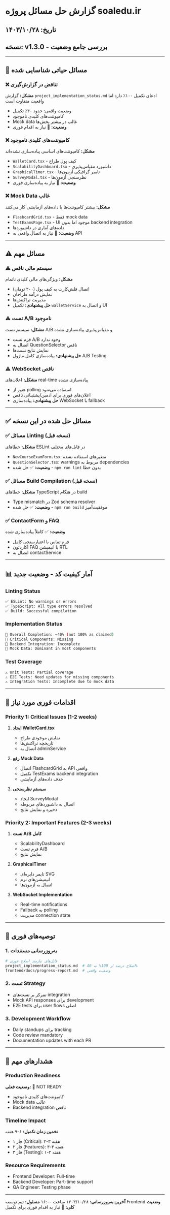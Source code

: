 # گزارش حل مسائل پروژه soaledu.ir

## تاریخ: ۱۴۰۳/۱۰/۲۸
## نسخه: v1.3.0 - بررسی جامع وضعیت

---

## 🚨 مسائل حیاتی شناسایی شده

### ❌ تناقض در گزارش‌گیری
**مشکل:** گزارش `project_implementation_status.md` ادعای تکمیل ۱۰۰٪ دارد اما واقعیت متفاوت است
- وضعیت واقعی: حدود ۴۰٪ تکمیل
- کامپوننت‌های کلیدی ناموجود
- Mock data غالب در بیشتر بخش‌ها
- **وضعیت:** 🔴 نیاز به اقدام فوری

### ❌ کامپوننت‌های کلیدی ناموجود
**مشکل:** کامپوننت‌های اساسی پیاده‌سازی نشده‌اند
- `WalletCard.tsx` - کیف پول طراح
- `ScalabilityDashboard.tsx` - داشبورد مقیاس‌پذیری  
- `GraphicalTimer.tsx` - تایمر گرافیکی آزمون‌ها
- `SurveyModal.tsx` - نظرسنجی آزمون‌ها
- **وضعیت:** 🔴 نیاز به پیاده‌سازی فوری

### ❌ Mock Data غالب
**مشکل:** بیشتر کامپوننت‌ها با داده‌های آزمایشی کار می‌کنند
- `FlashcardGrid.tsx` - فقط mock data
- `TestExamsPage.tsx` - UI موجود اما بدون backend integration
- داده‌های آماری در داشبوردها
- **وضعیت:** 🔴 نیاز به اتصال واقعی به API

---

## ⚠️ مسائل مهم

### ⚠️ سیستم مالی ناقص
**مشکل:** ویژگی‌های مالی کلیدی ناتمام
- اتصال فلش‌کارت به کیف پول (۲۰۰ تومان)
- نمایش درآمد طراحان
- مدیریت تراکنش‌ها
- **حل پیشنهادی:** تکمیل `walletService` و اتصال به UI

### ⚠️ تست A/B ناموجود
**مشکل:** سیستم تست A/B و مقیاس‌پذیری پیاده‌سازی نشده
- فرم تست A/B وجود ندارد
- اتصال به QuestionSelector ناقص
- نمایش نتایج تست‌ها
- **حل پیشنهادی:** پیاده‌سازی کامل ماژول A/B Testing

### ⚠️ WebSocket ناقص
**مشکل:** اعلان‌های real-time پیاده‌سازی نشده
- هنوز از polling استفاده می‌شود
- اعلان‌های فوری برای ادمین/پشتیبانی ناقص
- **حل پیشنهادی:** پیاده‌سازی WebSocket با fallback

---

## ✅ مسائل حل شده در این نسخه

### ✅ مسائل Linting (نسخه قبل)
**مشکل:** خطاهای ESLint در فایل‌های مختلف
- `NewCourseExamForm.tsx`: متغیرهای استفاده نشده
- `QuestionSelector.tsx`: warnings مربوط به dependencies
- **وضعیت:** ✅ حل شده - `npm run lint` بدون خطا

### ✅ مسائل Build Compilation (نسخه قبل)
**مشکل:** خطاهای TypeScript در هنگام build
- Type mismatch در Zod schema resolver
- **وضعیت:** ✅ حل شده - `npm run build` موفقیت‌آمیز

### ✅ ContactForm و FAQ
**وضعیت:** ✅ کاملاً پیاده‌سازی شده
- فرم تماس با اعتبارسنجی کامل
- آکاردئون FAQ با انیمیشن RTL
- اتصال به contactService

---

## 📊 آمار کیفیت کد - وضعیت جدید

### Linting Status
```bash
✅ ESLint: No warnings or errors
✅ TypeScript: All type errors resolved  
✅ Build: Successful compilation
```

### Implementation Status
```bash
🔴 Overall Completion: ~40% (not 100% as claimed)
🔴 Critical Components: Missing
🔴 Backend Integration: Incomplete
🔴 Mock Data: Dominant in most components
```

### Test Coverage
```bash
⚠️ Unit Tests: Partial coverage
⚠️ E2E Tests: Need updates for missing components
⚠️ Integration Tests: Incomplete due to mock data
```

---

## 🎯 اقدامات فوری مورد نیاز

### Priority 1: Critical Issues (1-2 weeks)
1. **ایجاد WalletCard.tsx**
   - نمایش موجودی طراح
   - تاریخچه تراکنش‌ها
   - اتصال به adminService

2. **رفع Mock Data**
   - اتصال FlashcardGrid به API واقعی
   - تکمیل TestExams backend integration
   - حذف داده‌های آزمایشی

3. **سیستم نظرسنجی**
   - ایجاد SurveyModal
   - اتصال به داشبوردهای مربوطه
   - ذخیره و نمایش نتایج

### Priority 2: Important Features (2-3 weeks)
1. **تست A/B کامل**
   - ScalabilityDashboard
   - فرم تست A/B
   - نمایش نتایج

2. **GraphicalTimer**
   - تایمر دایره‌ای SVG
   - انیمیشن‌های نرم
   - اتصال به آزمون‌ها

3. **WebSocket Implementation**
   - Real-time notifications
   - Fallback به polling
   - مدیریت connection state

---

## 📝 توصیه‌های فوری

### 1. به‌روزرسانی مستندات
```bash
# فایل‌های نیازمند اصلاح فوری
project_implementation_status.md  # اصلاح درصد از 100% به 40%
frontend/docs/progress-report.md  # وضعیت واقعی
```

### 2. تست Strategy
- تمرکز بر تست‌های integration
- Mock API responses برای development
- E2E tests برای user flows اصلی

### 3. Development Workflow
- Daily standups برای tracking
- Code review mandatory
- Documentation updates with each PR

---

## 🚨 هشدارهای مهم

### Production Readiness
**وضعیت فعلی:** 🔴 NOT READY
- کامپوننت‌های کلیدی ناموجود
- Mock data غالب
- Backend integration ناقص

### Timeline Impact
**تخمین زمان تکمیل:** ۶-۹ هفته
- فاز ۱ (Critical): ۲-۳ هفته
- فاز ۲ (Features): ۳-۴ هفته  
- فاز ۳ (Testing): ۱-۲ هفته

### Resource Requirements
- Frontend Developer: Full-time
- Backend Developer: Part-time support
- QA Engineer: Testing phase

---

**آخرین به‌روزرسانی:** ۱۴۰۳/۱۰/۲۸ ساعت ۱۶:۰۰
**مسئول:** تیم توسعه Frontend
**وضعیت کلی:** 🔴 نیاز به اقدام فوری برای تکمیل 